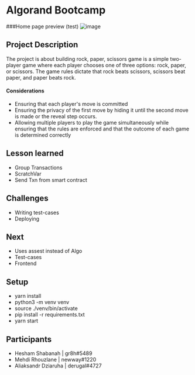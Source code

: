 # Algorand Bootcamp

###Home page preview (test)
![image](https://user-images.githubusercontent.com/60985658/216667646-bffd0b44-23ed-4559-832b-7c70dbb890a5.png)


## Project Description
The project is about building rock, paper, scissors game is a simple two-player game where each player chooses one of three options: rock, paper, or scissors. The game rules dictate that rock beats scissors, scissors beat paper, and paper beats rock.

#### Considerations
- Ensuring that each player's move is committed
- Ensuring the privacy of the first move by hiding it until the second move is made or the reveal step occurs.
- Allowing multiple players to play the game simultaneously while ensuring that the rules are enforced and that the outcome of each game is determined correctly

## Lesson learned
- Group Transactions
- ScratchVar
- Send Txn from smart contract

## Challenges
- Writing test-cases
- Deploying 

## Next
- Uses assest instead of Algo
- Test-cases
- Frontend

## Setup
- yarn install
- python3 -m venv venv
- source ./venv/bin/activate
- pip install -r requirements.txt
- yarn start

## Participants
- Hesham Shabanah | gr8h#5489
- Mehdi Rhouzlane | newway#1220
- Aliaksandr Dziaruha | derugal#4727
